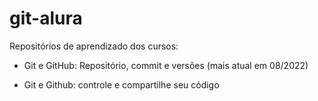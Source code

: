 # git-alura

Repositórios de aprendizado dos cursos:

- Git e GitHub: Repositório, commit e versões (mais atual em 08/2022)

- Git e Github: controle e compartilhe seu código

